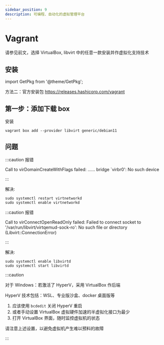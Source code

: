 ```yaml
---
sidebar_position: 9
description: 可编程、自动化的虚拟管理平台
---
```


# Vagrant

请参见前文，选择 VirtualBox, libvirt 中的任意一款安装并作虚拟化支持技术

## 安装

import GetPkg from '@theme/GetPkg';

<GetPkg name="vagrant" dnf winget pacman apt />

方法二：官方安装包 https://releases.hashicorp.com/vagrant

## 第一步：添加下载 box

安装

    vagrant box add --provider libvirt generic/debian11

## 问题

:::caution 报错

Call to virDomainCreateWithFlags failed: …… bridge `virbr0': No such device

:::

解决:

    sudo systemctl restart virtnetworkd
    sudo systemctl enable virtnetworkd

:::caution 报错

Call to virConnectOpenReadOnly failed: Failed to connect socket to '/var/run/libvirt/virtqemud-sock-ro': No such file or directory (Libvirt::ConnectionError)

:::

解决:

```shell
sudo systemctl enable libvirtd
sudo systemctl start libvirtd
```

:::caution

对于 Windows：若激活了 HyperV，采用 VirtualBox 作后端

HyperV 技术包括：WSL、专业版沙盒、docker 桌面版等

1. 应该使用 `bcdedit` 关闭 HyperV 重启
2. 或者手动设置 VirtualBox 虚拟硬件加速的半虚拟化接口为最少
3. 打开 VirtualBox 界面，随时监控虚拟机的状态

请注意上述设置，以避免虚拟机产生难以预料的故障

:::
